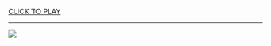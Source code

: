 
<a href="https://premium76.site?title=how_to_unblock_a_game&ref=13M">CLICK TO PLAY</a></h3>
<hr>

<a href="https://premium76.site?title=how_to_unblock_a_game&ref=13M"><img src="https://clearcache.store/games.png"></a>


